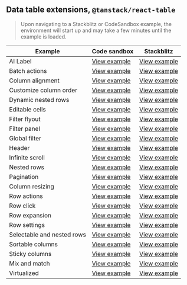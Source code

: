 ## Data table extensions, `@tanstack/react-table`

> Upon navigating to a Stackblitz or CodeSandbox example, the environment will
> start up and may take a few minutes until the example is loaded.

| Example                    | Code sandbox                                                                                                                | Stackblitz                                                                                                                |
| -------------------------- | --------------------------------------------------------------------------------------------------------------------------- | ------------------------------------------------------------------------------------------------------------------------- |
| AI Label                   | [View example](https://codesandbox.io/s/github/carbon-design-system/tanstack-carbon/tree/main/react/ai-label)               | [View example](https://stackblitz.com/github/carbon-design-system/tanstack-carbon/tree/main/react/ai-label)               |
| Batch actions              | [View example](https://codesandbox.io/s/github/carbon-design-system/tanstack-carbon/tree/main/react/batch-actions)          | [View example](https://stackblitz.com/github/carbon-design-system/tanstack-carbon/tree/main/react/batch-actions)          |
| Column alignment           | [View example](https://codesandbox.io/s/github/carbon-design-system/tanstack-carbon/tree/main/react/column-alignment)       | [View example](https://stackblitz.com/github/carbon-design-system/tanstack-carbon/tree/main/react/column-alignment)       |
| Customize column order     | [View example](https://codesandbox.io/s/github/carbon-design-system/tanstack-carbon/tree/main/react/customizeColumns)       | [View example](https://stackblitz.com/github/carbon-design-system/tanstack-carbon/tree/main/react/customizeColumns)       |
| Dynamic nested rows        | [View example](https://codesandbox.io/s/github/carbon-design-system/tanstack-carbon/tree/main/react/dynamic-nested-rows)    | [View example](https://stackblitz.com/github/carbon-design-system/tanstack-carbon/tree/main/react/dynamic-nested-rows)    |
| Editable cells             | [View example](https://codesandbox.io/s/github/carbon-design-system/tanstack-carbon/tree/main/react/editableCells)          | [View example](https://stackblitz.com/github/carbon-design-system/tanstack-carbon/tree/main/react/editableCells)          |
| Filter flyout              | [View example](https://codesandbox.io/s/github/carbon-design-system/tanstack-carbon/tree/main/react/filterFlyout)           | [View example](https://stackblitz.com/github/carbon-design-system/tanstack-carbon/tree/main/react/filterFlyout)           |
| Filter panel               | [View example](https://codesandbox.io/s/github/carbon-design-system/tanstack-carbon/tree/main/react/filterPanel)            | [View example](https://stackblitz.com/github/carbon-design-system/tanstack-carbon/tree/main/react/filterPanel)            |
| Global filter              | [View example](https://codesandbox.io/s/github/carbon-design-system/tanstack-carbon/tree/main/react/globalFilter)           | [View example](https://stackblitz.com/github/carbon-design-system/tanstack-carbon/tree/main/react/globalFilter)           |
| Header                     | [View example](https://codesandbox.io/s/github/carbon-design-system/tanstack-carbon/tree/main/react/header)                 | [View example](https://stackblitz.com/github/carbon-design-system/tanstack-carbon/tree/main/react/header)                 |
| Infinite scroll            | [View example](https://codesandbox.io/s/github/carbon-design-system/tanstack-carbon/tree/main/react/infiniteScroll)         | [View example](https://stackblitz.com/github/carbon-design-system/tanstack-carbon/tree/main/react/infiniteScroll)         |
| Nested rows                | [View example](https://codesandbox.io/s/github/carbon-design-system/tanstack-carbon/tree/main/react/nestedRows)             | [View example](https://stackblitz.com/github/carbon-design-system/tanstack-carbon/tree/main/react/nestedRows)             |
| Pagination                 | [View example](https://codesandbox.io/s/github/carbon-design-system/tanstack-carbon/tree/main/react/pagination)             | [View example](https://stackblitz.com/github/carbon-design-system/tanstack-carbon/tree/main/react/pagination)             |
| Column resizing            | [View example](https://codesandbox.io/s/github/carbon-design-system/tanstack-carbon/tree/main/react/resizing)               | [View example](https://stackblitz.com/github/carbon-design-system/tanstack-carbon/tree/main/react/resizing)               |
| Row actions                | [View example](https://codesandbox.io/s/github/carbon-design-system/tanstack-carbon/tree/main/react/row-actions)            | [View example](https://stackblitz.com/github/carbon-design-system/tanstack-carbon/tree/main/react/row-actions)            |
| Row click                  | [View example](https://codesandbox.io/s/github/carbon-design-system/tanstack-carbon/tree/main/react/row-click)              | [View example](https://stackblitz.com/github/carbon-design-system/tanstack-carbon/tree/main/react/row-click)              |
| Row expansion              | [View example](https://codesandbox.io/s/github/carbon-design-system/tanstack-carbon/tree/main/react/rowExpansion)           | [View example](https://stackblitz.com/github/carbon-design-system/tanstack-carbon/tree/main/react/rowExpansion)           |
| Row settings               | [View example](https://codesandbox.io/s/github/carbon-design-system/tanstack-carbon/tree/main/react/row-settings)           | [View example](https://stackblitz.com/github/carbon-design-system/tanstack-carbon/tree/main/react/row-settings)           |
| Selectable and nested rows | [View example](https://codesandbox.io/s/github/carbon-design-system/tanstack-carbon/tree/main/react/selectable-nested-rows) | [View example](https://stackblitz.com/github/carbon-design-system/tanstack-carbon/tree/main/react/selectable-nested-rows) |
| Sortable columns           | [View example](https://codesandbox.io/s/github/carbon-design-system/tanstack-carbon/tree/main/react/sortable)               | [View example](https://stackblitz.com/github/carbon-design-system/tanstack-carbon/tree/main/react/sortable)               |
| Sticky columns             | [View example](https://codesandbox.io/s/github/carbon-design-system/tanstack-carbon/tree/main/react/sticky-columns)         | [View example](https://stackblitz.com/github/carbon-design-system/tanstack-carbon/tree/main/react/sticky-columns)         |
| Mix and match              | [View example](https://codesandbox.io/s/github/carbon-design-system/tanstack-carbon/tree/main/react/mix-and-match)          | [View example](https://stackblitz.com/github/carbon-design-system/tanstack-carbon/tree/main/react/mix-and-match)          |
| Virtualized                | [View example](https://codesandbox.io/s/github/carbon-design-system/tanstack-carbon/tree/main/react/virtual)                | [View example](https://stackblitz.com/github/carbon-design-system/tanstack-carbon/tree/main/react/virtual)                |
